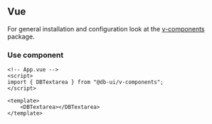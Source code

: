 ## Vue

For general installation and configuration look at the [v-components](https://www.npmjs.com/package/@db-ui/v-components) package.

### Use component

```vue App.vue
<!-- App.vue -->
<script>
import { DBTextarea } from "@db-ui/v-components";
</script>

<template>
	<DBTextarea></DBTextarea>
</template>
```
